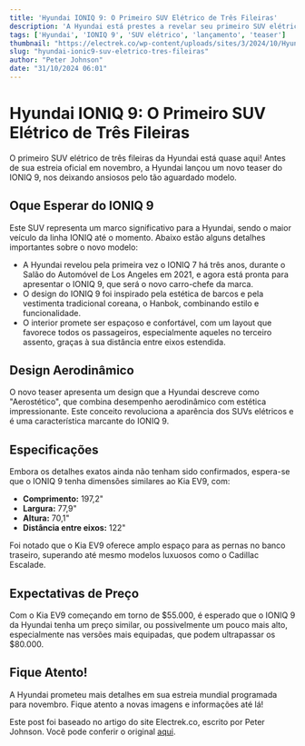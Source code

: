 ```yaml
---
title: 'Hyundai IONIQ 9: O Primeiro SUV Elétrico de Três Fileiras'
description: 'A Hyundai está prestes a revelar seu primeiro SUV elétrico de três fileiras, o IONIQ 9, com design inovador e interior espaçoso.'
tags: ['Hyundai', 'IONIQ 9', 'SUV elétrico', 'lançamento', 'teaser']
thumbnail: "https://electrek.co/wp-content/uploads/sites/3/2024/10/Hyundais-first-three-row-electric-SUV.jpeg?quality=82&strip=all&w=1400"
slug: "hyundai-ionic9-suv-eletrico-tres-fileiras"
author: "Peter Johnson"
date: "31/10/2024 06:01"
---
```


# Hyundai IONIQ 9: O Primeiro SUV Elétrico de Três Fileiras

O primeiro SUV elétrico de três fileiras da Hyundai está quase aqui! Antes de sua estreia oficial em novembro, a Hyundai lançou um novo teaser do IONIQ 9, nos deixando ansiosos pelo tão aguardado modelo.

## Oque Esperar do IONIQ 9
Este SUV representa um marco significativo para a Hyundai, sendo o maior veículo da linha IONIQ até o momento. Abaixo estão alguns detalhes importantes sobre o novo modelo:

- A Hyundai revelou pela primeira vez o IONIQ 7 há três anos, durante o Salão do Automóvel de Los Angeles em 2021, e agora está pronta para apresentar o IONIQ 9, que será o novo carro-chefe da marca.
- O design do IONIQ 9 foi inspirado pela estética de barcos e pela vestimenta tradicional coreana, o Hanbok, combinando estilo e funcionalidade.
- O interior promete ser espaçoso e confortável, com um layout que favorece todos os passageiros, especialmente aqueles no terceiro assento, graças à sua distância entre eixos estendida.

## Design Aerodinâmico
O novo teaser apresenta um design que a Hyundai descreve como "Aerostético", que combina desempenho aerodinâmico com estética impressionante. Este conceito revoluciona a aparência dos SUVs elétricos e é uma característica marcante do IONIQ 9.

## Especificações
Embora os detalhes exatos ainda não tenham sido confirmados, espera-se que o IONIQ 9 tenha dimensões similares ao Kia EV9, com:
- **Comprimento:** 197,2"
- **Largura:** 77,9"
- **Altura:** 70,1"
- **Distância entre eixos:** 122"

Foi notado que o Kia EV9 oferece amplo espaço para as pernas no banco traseiro, superando até mesmo modelos luxuosos como o Cadillac Escalade.

## Expectativas de Preço
Com o Kia EV9 começando em torno de $55.000, é esperado que o IONIQ 9 da Hyundai tenha um preço similar, ou possivelmente um pouco mais alto, especialmente nas versões mais equipadas, que podem ultrapassar os $80.000.

## Fique Atento!
A Hyundai prometeu mais detalhes em sua estreia mundial programada para novembro. Fique atento a novas imagens e informações até lá!  

Este post foi baseado no artigo do site Electrek.co, escrito por Peter Johnson. Você pode conferir o original [aqui](https://electrek.co/2024/10/30/hyundai-teases-first-three-row-electric-suv-debut-nears-photos/).